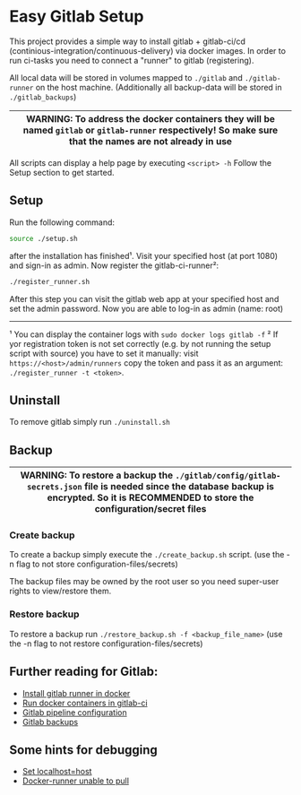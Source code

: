 # Easy Gitlab Setup
This project provides a simple way to install gitlab + gitlab-ci/cd (continious-integration/continuous-delivery) via docker images. In order to run ci-tasks you need to connect a "runner" to gitlab (registering).

All local data will be stored in volumes mapped to `./gitlab` and `./gitlab-runner` on the host machine. (Additionally all backup-data will be stored in `./gitlab_backups`) 

| WARNING: To address the docker containers they will be named `gitlab` or `gitlab-runner` respectively! So make sure that the names are not already in use |
| --- |


All scripts can display a help page by executing `<script> -h`
Follow the Setup section to get started.

## Setup
Run the following command:

```bash
source ./setup.sh
```
after the installation has finished¹. Visit your specified host (at port 1080) and sign-in as admin. Now register the gitlab-ci-runner²:
```bash
./register_runner.sh
```

After this step you can visit the gitlab web app at your specified host and set the admin password. Now you are able to log-in as admin (name: root) 

------
¹ You can display the container logs with `sudo docker logs gitlab -f`
² If yor registration token is not set correctly (e.g. by not running the setup script with source) you have to set it manually: visit `https://<host>/admin/runners` copy the token and pass it as an argument: `./register_runner -t <token>`.

## Uninstall
To remove gitlab simply run `./uninstall.sh`

## Backup

| WARNING: To restore a backup the `./gitlab/config/gitlab-secrets.json` file is needed since the database backup is encrypted. So it is  RECOMMENDED to store the configuration/secret files |
| --- |

### Create backup
To create a backup simply execute the `./create_backup.sh` script. (use the -n flag to not store configuration-files/secrets)

The backup files may be owned by the root user so you need super-user rights to view/restore them.

### Restore backup
To restore a backup run `./restore_backup.sh -f <backup_file_name>` (use the -n flag to not restore configuration-files/secrets)


## Further reading for Gitlab:
- [Install gitlab runner in docker](https://docs.gitlab.com/runner/install/docker.html#docker-image-installation-and-configuration)
- [Run docker containers in gitlab-ci](https://docs.gitlab.com/ce/ci/docker/using_docker_images.html)
- [Gitlab pipeline configuration](https://docs.gitlab.com/ce/ci/yaml/README.html)
- [Gitlab backups](https://docs.gitlab.com/ee/raketasks/backup_restore.html)

## Some hints for debugging
- [Set localhost=host](https://stackoverflow.com/questions/24319662/from-inside-of-a-docker-container-how-do-i-connect-to-the-localhost-of-the-mach)
- [Docker-runner unable to pull](https://stackoverflow.com/questions/47695126/why-cant-gitlab-runner-clone-my-project-incorrect-hostname-failed-to-connect)